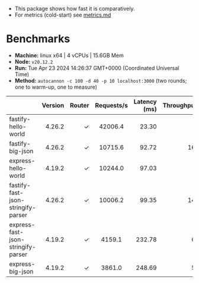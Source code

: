 - This package shows how fast it is comparatively.
- For metrics (cold-start) see [metrics.md](./METRICS.md)

# Benchmarks

* __Machine:__ linux x64 | 4 vCPUs | 15.6GB Mem
* __Node:__ `v20.12.2`
* __Run:__ Tue Apr 23 2024 14:26:37 GMT+0000 (Coordinated Universal Time)
* __Method:__ `autocannon -c 100 -d 40 -p 10 localhost:3000` (two rounds; one to warm-up, one to measure)

|                                    | Version | Router | Requests/s | Latency (ms) | Throughput/Mb |
| :--                                | --:     | --:    | :-:        | --:          | --:           |
| fastify-hello-world                | 4.26.2  | ✓      | 42006.4    | 23.30        | 7.53          |
| fastify-big-json                   | 4.26.2  | ✓      | 10715.6    | 92.72        | 160.07        |
| express-hello-world                | 4.19.2  | ✓      | 10244.0    | 97.03        | 1.83          |
| fastify-fast-json-stringify-parser | 4.26.2  | ✓      | 10006.2    | 99.35        | 149.46        |
| express-fast-json-stringify-parser | 4.19.2  | ✓      | 4159.1     | 232.78       | 63.61         |
| express-big-json                   | 4.19.2  | ✓      | 3861.0     | 248.69       | 58.98         |
